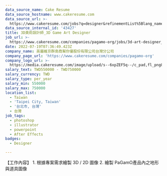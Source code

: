 ```yaml
---
data_source_name: Cake Resume
data_source_hostname: www.cakeresume.com
data_source_url: >-
  https://www.cakeresume.com/jobs?q=designer&refinementList%5Blang_name%5D%5B0%5D=English&refinementList%5Bsalary_type%5D=per_year
data_source_internal_id: '43427'
title: 3D美術設計師_3D Game Art Designer
job_url: >-
  https://www.cakeresume.com/companies/pagamo-org/jobs/3d-art-designer_3d-game-art-designer
date: 2022-07-19T07:36:49.423Z
company_name: 英屬維京群島商幫你優股份有限公司台灣分公司
company_page_url: 'https://www.cakeresume.com/companies/pagamo-org'
company_logo_url: >-
  https://media.cakeresume.com/image/upload/s--6xpZEF5q--/c_pad,fl_png8,h_200,w_200/v1639538911/wne3p2apzxvmk4zfwixh.png
salary_text: TWD550000 - TWD750000
salary_currency: TWD
salary_type: per_year
salary_min: 550000
salary_max: 750000
location_list:
  - Taiwan
  - 'Taipei City, Taiwan'
  - '台北市, 台灣'
  - 台灣
job_tags:
  - photoshop
  - illustrator
  - powerpoint
  - After Effects
badges:
  - Designer

---
```


【工作內容】 1. 根據專案需求繪製 3D / 2D 圖像 2. 繪製 PaGamO產品內之地形與道具圖像